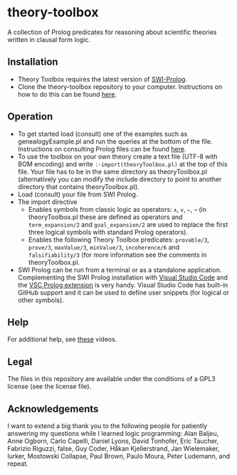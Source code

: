 # theory-toolbox
A collection of Prolog predicates for reasoning about scientific theories written in clausal form logic.

## Installation
* Theory Toolbox requires the latest version of [SWI-Prolog](https://www.swi-prolog.org/Download.html).
* Clone the theory-toolbox repository to your computer. Instructions on how to do this can be found [here](https://help.github.com/en/github/creating-cloning-and-archiving-repositories/cloning-a-repository).

## Operation
* To get started load (consult) one of the examples such as genealogyExample.pl and run the queries at the bottom of the file. Instructions on consulting Prolog files can be found [here](https://www.swi-prolog.org/pldoc/man?section=quickstart).
* To use the toolbox on your own theory create a text file (UTF-8 with BOM encoding) and write `:-import(theoryToolbox.pl)` at the top of this file. Your file has to be in the same directory as theoryToolbox.pl (alternatively you can modify the include directory to point to another directory that contains theoryToolbox.pl).
* Load (consult) your file from SWI Prolog.
* The import directive
  * Enables symbols from classic logic as operators: `∧`, `∨`, `⇐`, `¬` (in theoryToolbox.pl these are defined as operators and `term_expansion/2` and `goal_expansion/2` are used to replace the first three logical symbols with standard Prolog operators).
  * Enables the following Theory Toolbox predicates: `provable/3`, `prove/3`, `maxValue/3`, `minValue/3`, `incoherence/6` and `falsifiability/3` (for more information see the comments in theoryToolbox.pl.
* SWI Prolog can be run from a terminal or as a standalone application. Complementing the SWI Prolog installation with [Visual Studio Code](https://code.visualstudio.com/download) and the [VSC Prolog extension](https://marketplace.visualstudio.com/items?itemName=arthurwang.vsc-prolog) is very handy. Visual Studio Code has built-in GitHub support and it can be used to define user snippets (for logical or other symbols).

## Help
For additional help, see [these](www.vimeo.com) videos.

## Legal
The files in this repository are available under the conditions of a GPL3 license (see the license file).

## Acknowledgements
I want to extend a big thank you to the following people for patiently answering my questions while I learned logic programming: Alan Baljeu, Anne Ogborn, Carlo Capelli, Daniel Lyons, David Tonhofer, Eric Taucher, Fabrizio Riguzzi, false, Guy Coder, Håkan Kjellerstrand, Jan Wielemaker, lurker, Mostowski Collapse, Paul Brown, Paulo Moura, Peter Ludemann, and repeat.